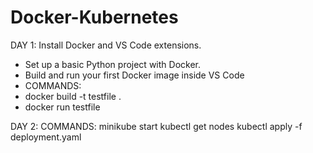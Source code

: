 # Docker-Kubernetes
DAY 1:
Install Docker and VS Code extensions.
- Set up a basic Python project with Docker.
- Build and run your first Docker image inside VS Code
- COMMANDS:
- docker build -t testfile .
- docker run testfile

DAY 2:
COMMANDS:
minikube start
kubectl get nodes
kubectl apply -f deployment.yaml


